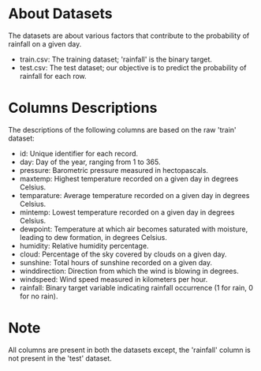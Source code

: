 # About Datasets

The datasets are about various factors that contribute to the probability of rainfall on a given day.

- train.csv: The training dataset; 'rainfall' is the binary target.
- test.csv: The test dataset; our objective is to predict the probability of rainfall for each row.

# Columns Descriptions

The descriptions of the following columns are based on the raw 'train' dataset:

- id: Unique identifier for each record.
- day: Day of the year, ranging from 1 to 365.
- pressure: Barometric pressure measured in hectopascals.
- maxtemp: Highest temperature recorded on a given day in degrees Celsius.
- temparature: Average temperature recorded on a given day in degrees Celsius.
- mintemp: Lowest temperature recorded on a given day in degrees Celsius.
- dewpoint: Temperature at which air becomes saturated with moisture, leading to dew formation, in degrees Celsius.
- humidity: Relative humidity percentage.
- cloud: Percentage of the sky covered by clouds on a given day.
- sunshine: Total hours of sunshine recorded on a given day.
- winddirection: Direction from which the wind is blowing in degrees.
- windspeed: Wind speed measured in kilometers per hour.
- rainfall: Binary target variable indicating rainfall occurrence (1 for rain, 0 for no rain).

# Note

All columns are present in both the datasets except, the 'rainfall' column is not present in the 'test' dataset.
